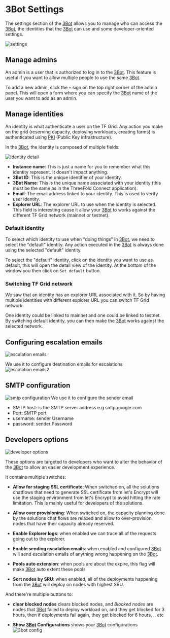 # 3Bot Settings

The settings section of the [3Bot](threefold__3bot_def) allows you to manage who can access the [3Bot](threefold__3bot_def), the identities that the [3Bot](threefold__3bot_def) can use and some developer-oriented settings.

![settings](sdk__3bot_settings.png  )

## Manage admins

An admin is a user that is authorized to log in to the [3Bot](threefold__3bot_def). This feature is useful if you want to allow multiple people to use the same [3Bot](threefold__3bot_def).

To add a new admin, click the `+` sign on the top right corner of the admin panel. This will open a form where you can specify the [3Bot](threefold__3bot_def) name of the user you want to add as an admin.

## Manage identities

An identity is what authenticate a user on the TF Grid. Any action you make on the grid (reserving capacity, deploying workloads, creating farms) is authenticated using [PKI](https://en.wikipedia.org/wiki/Public_key_infrastructure) (Public Key infrastructure).

In the [3Bot](threefold__3bot_def), the identity is composed of multiple fields:

![identity detail](sdk__edit_identity.png  )

* **Instance name**: This is just a name for you to remember what this identity represent. It doesn't impact anything.
* **3Bot ID**: This is the unique identifier of your identity.
* **3Bot Name**: This is the unique name associated with your identity (this must be the same as in the ThreeFold Connect application).
* **Email**: The email address linked to your identity. This is used to verify user identity.
* **Explorer URL**: The explorer URL to use when the identity is selected. This field is interesting cause it allow your [3Bot](threefold__3bot_def) to works against the different TF Grid network (mainnet or testnet).

### Default identity

To select which identity to use when "doing things" in [3Bot](threefold__3bot_def), we need to select the "default" identity. Any action executed in the [3Bot](threefold__3bot_def) is always done using the selected "default" identity.

To select the "default" identity, click on the identity you want to use as default, this will open the detail view of the identity. At the bottom of the window you then click on `Set default` button.

### Switching TF Grid network

We saw that an identity has an explorer URL associated with it. So by having multiple identities with different explorer URL you can switch TF Grid network.

One identity could be linked to mainnet and one could be linked to testnet. By switching default identity, you can then make the [3Bot](threefold__3bot_def) works against the selected network.

## Configuring escalation emails

![escalation emails](sdk__escalation_emails.png  ) 

We use it to configure destination emails for escalations
![escalation emails2](sdk__escalation_emails2.png  ) 


## SMTP configuration

![smtp configuration](sdk__smtp_configurations.png  )
We use it to configure the sender email

- SMTP host: is the SMTP server address e.g smtp.google.com 
- Port: SMTP port
- username: sender Username
- password: sender Password


## Developers options

![developer options](sdk__3bot_settings_developer_options.png  )

These options are targeted to developers who want to alter the behavior of the [3Bot](threefold__3bot_def) to allow an easier development experience.

It contains multiple switches:

* **Allow for staging SSL certificate**: When switched on, all the solutions chatflows that need to generate SSL certificate from let's Encrypt will use the staging environment from let's Encrypt to avoid hitting the rate limitation. This is mainly useful for developers of the solutions.
* **Allow over provisioning**: When switched on, the capacity planning done by the solutions chat flows are relaxed and allow to over-provision nodes that have their capacity already reserved.

* **Enable Explorer logs**: when enabled we can trace all of the requests going out to the explorer.

* **Enable sending escalation emails**: when enabled and configured [3Bot](threefold__3bot_def) will send escalation emails of anything wrong happening on the [3Bot](threefold__3bot_def).

* **Pools auto extension**: when pools are about the expire, this flag will make [3Bot](threefold__3bot_def) auto extent these pools

* **Sort nodes by SRU**: when enabled, all of the deployments happening from the [3Bot](threefold__3bot_def) will deploy on nodes with highest SRU.

And there're multiple buttons to:

* **clear blocked nodes** clears blocked nodes, and *Blocked nodes* are nodes that [3Bot](threefold__3bot_def) failed to deploy workload on, and they get blocked for 3 hours, then if deployments fail again, they get blocked for 6 hours, .. etc

* **Show [3Bot](threefold__[3Bot](threefold__3bot_def)_def) Configurations** shows your [3Bot](threefold__3bot_def) configurations
![3bot config](sdk__3bot_show_configurations.png  )
